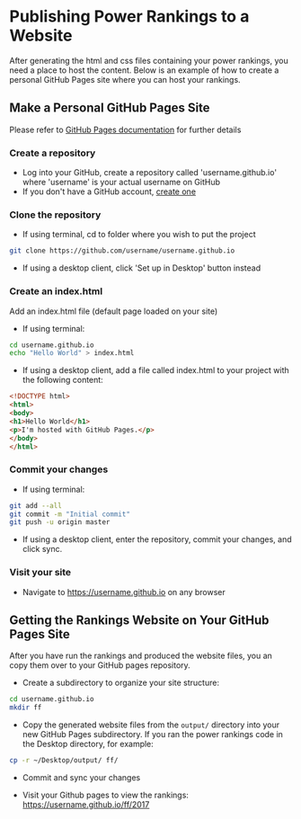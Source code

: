 # Publishing Power Rankings to a Website
After generating the html and css files containing your power rankings, you need
a place to host the content. Below is an example of how to create a personal 
GitHub Pages site where you can host your rankings. 

## Make a Personal GitHub Pages Site
Please refer to [GitHub Pages documentation](https://pages.github.com) for further details

### Create a repository
- Log into your GitHub, create a repository called 'username.github.io'
where 'username' is your actual username on GitHub
- If you don't have a GitHub account, [create one](https://github.com/join?source=header-home)

### Clone the repository 
- If using terminal, cd to folder where you wish to put the project
```bash
git clone https://github.com/username/username.github.io
```

- If using a desktop client, click 'Set up in Desktop' button instead

### Create an index.html
Add an index.html file (default page loaded on your site)

- If using terminal:
```bash
cd username.github.io
echo "Hello World" > index.html
```

- If using a desktop client, add a file called index.html 
to your project with the following content:
```html
<!DOCTYPE html>
<html>
<body>
<h1>Hello World</h1>
<p>I'm hosted with GitHub Pages.</p>
</body>
</html>
```

### Commit your changes

- If using terminal:
```bash
git add --all
git commit -m "Initial commit"
git push -u origin master
```

- If using a desktop client, enter the repository, commit your changes, and click sync.


### Visit your site
- Navigate to https://username.github.io on any browser


## Getting the Rankings Website on Your GitHub Pages Site
After you have run the rankings and produced the website files, you an copy them
over to your GitHub pages repository.

- Create a subdirectory to organize your site structure:
```bash
cd username.github.io
mkdir ff
```

- Copy the generated website files from the `output/` directory into your new GitHub Pages 
subdirectory. If you ran the power rankings code in the Desktop directory, for example:
```bash
cp -r ~/Desktop/output/ ff/
```

- Commit and sync your changes

- Visit your Github pages to view the rankings: https://username.github.io/ff/2017 

